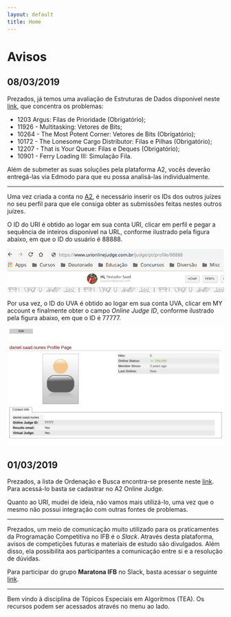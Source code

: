 ```yaml
---
layout: default
title: Home
---
```


# Avisos


<!-- 
10138 CDVII: Mapeamento
12592 - Slogan Learning of Princess: Mapeamento
1203 Argus: Priority_queue (S)
11926 - Multitasking: Bitmap (S)
10264 - The Most Potent Corner (S) : Bitmap
10172 - The Lonesome Cargo Distributor: Filas e Pilhas (S)
12207 - That is Your Queue: Filas e Deques (S)
10901 - Ferry Loading III (Simulação Fila)

-->

## 08/03/2019

Prezados, já temos uma avaliação de Estruturas de Dados disponível  neste [link](https://a2oj.com/contest?ID=39046), que concentra os problemas:

- 1203 Argus: Filas de Prioridade (Obrigatório);
- 11926 - Multitasking: Vetores de Bits;
- 10264 - The Most Potent Corner: Vetores de Bits (Obrigatório);
- 10172 - The Lonesome Cargo Distributor: Filas e Pilhas (Obrigatório);
- 12207 - That is Your Queue: Filas e Deques (Obrigatório);
- 10901 - Ferry Loading III: Simulação Fila.

Além de submeter as suas soluções pela plataforma A2, vocês deverão entregá-las via Edmodo para que eu possa analisá-las individualmente.

------------------

Uma vez criada a conta no [A2](www.a2oj.com), é necessário inserir os IDs dos outros juízes no seu perfil para que ele consiga obter as submissões feitas nestes outros juízes.

O ID do URI é obtido ao logar em sua conta URI, clicar em perfil e pegar a sequência de inteiros disponível na URL, conforme ilustrado pela figura abaixo, em que o ID do usuário é 88888.

![ID URI](assets/id-uri.png)

Por usa vez, o ID do UVA é obtido ao logar em sua conta UVA, clicar em MY account e finalmente obter o campo *Online Judge ID*, conforme ilustrado pela figura abaixo, em que o ID é 77777.

![ID URI](assets/id-uva.png)


## 01/03/2019

Prezados, a lista de Ordenação e Busca encontra-se presente neste [link](https://a2oj.com/contest?ID=38989). Para acessá-lo basta se cadastrar no A2 Online Judge.

Quanto ao URI, mudei de ideia, não vamos mais utilizá-lo, uma vez que o mesmo não possui integração com outras fontes de problemas.

--------------
Prezados, um meio de comunicação muito utilizado para os praticamentes da Programação Competitiva no IFB é o *Slack*. Através desta plataforma, avisos de competições futuras e materiais de estudo são divulgados. Além disso, ela possibilita aos participantes a comunicação entre si e a resolução de dúvidas.

Para participar do grupo **Maratona IFB** no Slack, basta acessar o seguinte [link](https://join.slack.com/t/maratonaifb/shared_invite/enQtNTY0NDI2OTQ0NTkzLThhNjNkYzc3NGQzMWJmYzU1M2YyZWIyMTQ1NWIxM2ExNGUwMjM1ZTEwYWVmOWRkOWIzOTEzMTlhMDA1MDk4NmE).

--------------
 
Bem vindo à disciplina de Tópicos Especiais em Algoritmos (TEA). Os recursos podem ser acessados através no menu ao lado.


<!-- 
<div class="posts">
  {% for post in paginator.posts %}
  <div class="post">
    <h1 class="post-title">
      <a href="{{ site.baseurl }}/{{ post.url }}">
        {{ post.title }}
      </a>
    </h1>

    <span class="post-date">{{ post.date | date_to_string }}</span>

    {{ post.content }}
  </div>
  {% endfor %}
</div>

<div class="pagination">
  {% if paginator.next_page %}
    <a class="pagination-item older" href="{{ site.baseurl }}/page{{paginator.next_page}}">Older</a>
  {% else %}
    <span class="pagination-item older">Older</span>
  {% endif %}
  {% if paginator.previous_page %}
    {% if paginator.page == 2 %}
      <a class="pagination-item newer" href="{{ site.baseurl }}/">Newer</a>
    {% else %}
      <a class="pagination-item newer" href="{{ site.baseurl }}/page{{paginator.previous_page}}">Newer</a>
    {% endif %}
  {% else %}
    <span class="pagination-item newer">Newer</span>
  {% endif %}
</div>
 -->
